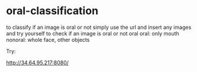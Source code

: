 # oral-classification
to classify if an image is oral or not
simply use the url and insert any images and try yourself to check if an image is oral or not oral
oral: only  mouth
nonoral: whole face, other objects


Try:

http://34.64.95.217:8080/
